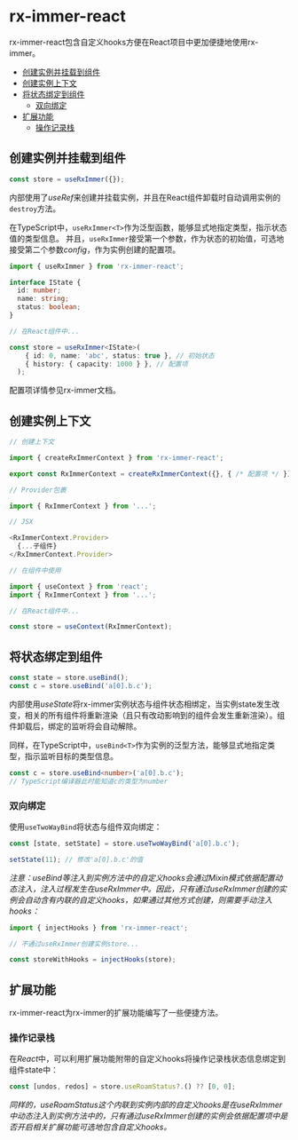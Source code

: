 # rx-immer-react

rx-immer-react包含自定义hooks方便在React项目中更加便捷地使用rx-immer。

- [创建实例并挂载到组件](#创建实例并挂载到组件)
- [创建实例上下文](#创建实例上下文)
- [将状态绑定到组件](#将状态绑定到组件)
  - [双向绑定](#双向绑定)
- [扩展功能](#扩展功能)
  - [操作记录栈](#操作记录栈)

## 创建实例并挂载到组件

```javascript
const store = useRxImmer({});
```

内部使用了*useRef*来创建并挂载实例，并且在React组件卸载时自动调用实例的`destroy`方法。

在TypeScript中，`useRxImmer<T>`作为泛型函数，能够显式地指定类型，指示状态值的类型信息。
并且，`useRxImmer`接受第一个参数，作为状态的初始值，可选地接受第二个参数*config*，作为实例创建的配置项。

```typescript
import { useRxImmer } from 'rx-immer-react';

interface IState {
  id: number;
  name: string;
  status: boolean;
}

// 在React组件中...

const store = useRxImmer<IState>(
    { id: 0, name: 'abc', status: true }, // 初始状态
    { history: { capacity: 1000 } }, // 配置项
  );
```

配置项详情参见rx-immer文档。

## 创建实例上下文

```javascript
// 创建上下文

import { createRxImmerContext } from 'rx-immer-react';

export const RxImmerContext = createRxImmerContext({}, { /* 配置项 */ });

// Provider包裹

import { RxImmerContext } from '...'; 

// JSX

<RxImmerContext.Provider>
  {...子组件}
</RxImmerContext.Provider>

// 在组件中使用

import { useContext } from 'react';
import { RxImmerContext } from '...';

// 在React组件中...

const store = useContext(RxImmerContext);
```

## 将状态绑定到组件

```javascript
const state = store.useBind();
const c = store.useBind('a[0].b.c');
```

内部使用*useState*将rx-immer实例状态与组件状态相绑定，当实例state发生改变，相关的所有组件将重新渲染（且只有改动影响到的组件会发生重新渲染）。组件卸载后，绑定的监听将会自动解除。

同样，在TypeScript中，`useBind<T>`作为实例的泛型方法，能够显式地指定类型，指示监听目标的类型信息。

```typescript
const c = store.useBind<number>('a[0].b.c');
// TypeScript编译器此时能知道c的类型为number
```

### 双向绑定

使用`useTwoWayBind`将状态与组件双向绑定：

```javascript
const [state, setState] = store.useTwoWayBind('a[0].b.c');

setState(11); // 修改'a[0].b.c'的值
```

*注意：useBind等注入到实例方法中的自定义hooks会通过Mixin模式依据配置动态注入，注入过程发生在useRxImmer中。因此，只有通过useRxImmer创建的实例会自动含有内联的自定义hooks，如果通过其他方式创建，则需要手动注入hooks：*

```javascript
import { injectHooks } from 'rx-immer-react';

// 不通过useRxImmer创建实例store...

const storeWithHooks = injectHooks(store);
```

## 扩展功能

rx-immer-react为rx-immer的扩展功能编写了一些便捷方法。

### 操作记录栈

在*React*中，可以利用扩展功能附带的自定义hooks将操作记录栈状态信息绑定到组件state中：

```javascript
const [undos, redos] = store.useRoamStatus?.() ?? [0, 0];
```

*同样的，useRoamStatus这个内联到实例内部的自定义hooks是在useRxImmer中动态注入到实例方法中的，只有通过useRxImmer创建的实例会依据配置项中是否开启相关扩展功能可选地包含自定义hooks。*
